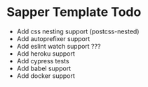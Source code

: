 
# Sapper Template Todo

- Add css nesting support (postcss-nested)
- Add autoprefixer support
- Add eslint watch support ???
- Add heroku support
- Add cypress tests
- Add babel support
- Add docker support

